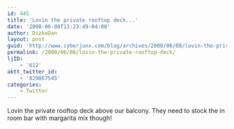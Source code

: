 ```yaml
---
id: 445
title: 'Lovin the private rooftop deck...'
date: '2008-06-08T13:23:49-04:00'
author: DizkoDan
layout: post
guid: 'http://www.cyberjunx.com/blog/archives/2008/06/08/lovin-the-private-rooftop-deck/'
permalink: /2008/06/08/lovin-the-private-rooftop-deck/
ljID:
    - '612'
aktt_twitter_id:
    - '829867545'
categories:
    - Twitter
---
```


Lovin the private rooftop deck above our balcony. They need to stock the in room bar with margarita mix though!